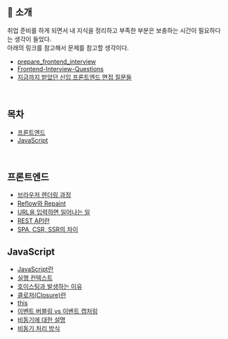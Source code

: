 ## 🙇 소개

취업 준비를 하게 되면서 내 지식을 정리하고 부족한 부분은 보충하는 시간이 필요하다는 생각이 들었다.<br />
아래의 링크를 참고해서 문제를 참고할 생각이다.

- [prepare_frontend_interview](https://github.com/junh0328/prepare_frontend_interview)
- [Frontend-Interview-Questions](https://github.com/Esoolgnah/Frontend-Interview-Questions)
- [지금까지 받았던 신입 프론트엔드 면접 질문들](https://velog.io/@arthur/%EC%A7%80%EA%B8%88%EA%B9%8C%EC%A7%80-%EB%B0%9B%EC%95%98%EB%8D%98-%EC%8B%A0%EC%9E%85-%ED%94%84%EB%A1%A0%ED%8A%B8%EC%97%94%EB%93%9C-%EB%A9%B4%EC%A0%91-%EC%A7%88%EB%AC%B8%EB%93%A4)

<br />

## 목차

- [프론트엔드](#프론트엔드)
- [JavaScript](#JavaScript)

<br />

## 프론트엔드

- [브라우저 렌더링 과정](https://github.com/HyungJun-Yoo/Frontend-Interview/blob/main/프론트엔드/브라우저%20렌더링%20과정.md)
- [Reflow와 Repaint](https://github.com/HyungJun-Yoo/Frontend-Interview/blob/main/프론트엔드/Reflow와%20Repaint.md)
- [URL을 입력하면 일어나는 일](https://github.com/HyungJun-Yoo/Frontend-Interview/blob/main/프론트엔드/브라우저에%20URL을%20입력하면%20일어나는%20일.md)
- [REST API란](https://github.com/HyungJun-Yoo/Frontend-Interview/blob/main/프론트엔드/REST%20API란.md)
- [SPA, CSR, SSR의 차이](https://github.com/HyungJun-Yoo/Frontend-Interview/blob/main/프론트엔드/SPA,%20CSR,%20SSR의%20차이.md)

## JavaScript

- [JavaScript란](https://github.com/HyungJun-Yoo/Frontend-Interview/blob/main/JavaScript/JavaScript란.md)
- [실행 컨텍스트](https://github.com/HyungJun-Yoo/Frontend-Interview/blob/main/JavaScript/실행%20컨텍스트.md)
- [호이스팅과 발생하는 이유](https://github.com/HyungJun-Yoo/Frontend-Interview/blob/main/JavaScript/호이스팅과%20발생하는%20이유.md)
- [클로저(Closure)란](https://github.com/HyungJun-Yoo/Frontend-Interview/blob/main/JavaScript/클로저(Closure)란.md)
- [this](https://github.com/HyungJun-Yoo/Frontend-Interview/blob/main/JavaScript/this.md)
- [이벤트 버블링 vs 이벤트 캡처링](https://github.com/HyungJun-Yoo/Frontend-Interview/blob/main/JavaScript/이벤트%20버블링%20vs%20이벤트%20캡처링.md)
- [비동기에 대한 설명](https://github.com/HyungJun-Yoo/Frontend-Interview/blob/main/JavaScript/비동기%20과정.md)
- [비동기 처리 방식](https://github.com/HyungJun-Yoo/Frontend-Interview/blob/main/JavaScript/비동기%20처리%20방식.md)